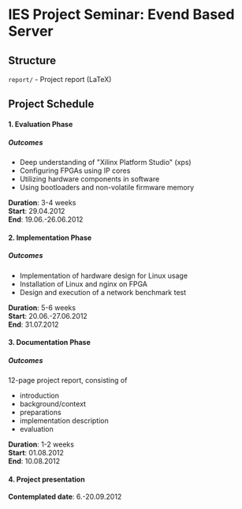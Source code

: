 IES Project Seminar: Evend Based Server
===============


## Structure

`report/` - Project report (LaTeX)


## Project Schedule

#### 1. Evaluation Phase

##### Outcomes

* Deep understanding of "Xilinx Platform Studio" (xps)
* Configuring FPGAs using IP cores
* Utilizing hardware components in software
* Using bootloaders and non-volatile firmware memory

**Duration**: 3-4 weeks  
**Start**: 29.04.2012  
**End**: 19.06.-26.06.2012

#### 2. Implementation Phase

##### Outcomes

* Implementation of hardware design for Linux usage
* Installation of Linux and nginx on FPGA
* Design and execution of a network benchmark test

**Duration**: 5-6 weeks  
**Start**: 20.06.-27.06.2012  
**End**: 31.07.2012

#### 3. Documentation Phase

##### Outcomes

12-page project report, consisting of 

* introduction
* background/context
* preparations
* implementation description
* evaluation

**Duration**: 1-2 weeks  
**Start**: 01.08.2012  
**End**: 10.08.2012

#### 4. Project presentation

**Contemplated date**: 6.-20.09.2012
